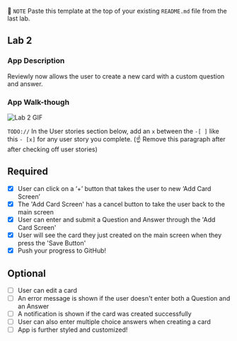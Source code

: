 📝 `NOTE` Paste this template at the top of your existing `README.md` file from the last lab.

## Lab 2

### App Description
Reviewly now allows the user to create a new card with a custom question and answer.

### App Walk-though
![Lab 2 GIF](https://user-images.githubusercontent.com/72318904/159095890-4c96f074-9d7a-4c11-87a9-a86beb0f154a.gif)


`TODO://` In the User stories section below, add an `x` between the `-[ ]` like this `- [x]` for any user story you complete. (☝️ Remove this paragraph after after checking off user stories)

## Required
- [X] User can click on a ‘+’ button that takes the user to new ‘Add Card Screen’
- [X] The 'Add Card Screen' has a cancel button to take the user back to the main screen
- [X] User can enter and submit a Question and Answer through the 'Add Card Screen'
- [X] User will see the card they just created on the main screen when they press the 'Save Button'
- [X] Push your progress to GitHub!

## Optional
- [ ] User can edit a card
- [ ] An error message is shown if the user doesn't enter both a Question and an Answer
- [ ] A notification is shown if the card was created successfully
- [ ] User can also enter multiple choice answers when creating a card
- [ ] App is further styled and customized!
